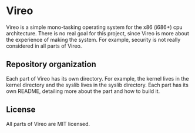 # Vireo

Vireo is a simple mono-tasking operating system for the x86 (i686+) cpu architecture. There is no real goal for this project, since Vireo is more about the experience of making the system. For example, security is not really considered in all parts of Vireo.

## Repository organization
Each part of Vireo has its own directory. For example, the kernel lives in the kernel directory and the syslib lives in the syslib directory. Each part has its own README, detailing more about the part and how to build it.

## License
All parts of Vireo are MIT licensed. 
